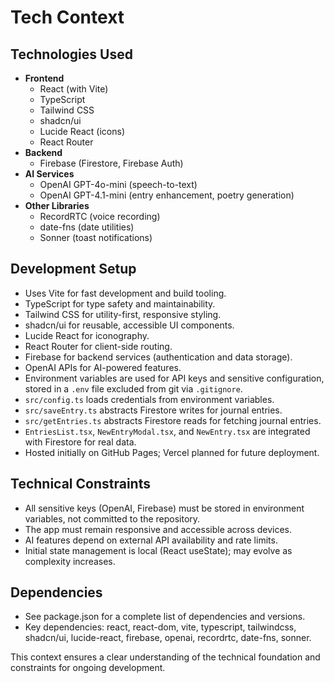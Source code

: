 # Tech Context

## Technologies Used

- **Frontend**
  - React (with Vite)
  - TypeScript
  - Tailwind CSS
  - shadcn/ui
  - Lucide React (icons)
  - React Router
- **Backend**
  - Firebase (Firestore, Firebase Auth)
- **AI Services**
  - OpenAI GPT-4o-mini (speech-to-text)
  - OpenAI GPT-4.1-mini (entry enhancement, poetry generation)
- **Other Libraries**
  - RecordRTC (voice recording)
  - date-fns (date utilities)
  - Sonner (toast notifications)

## Development Setup

- Uses Vite for fast development and build tooling.
- TypeScript for type safety and maintainability.
- Tailwind CSS for utility-first, responsive styling.
- shadcn/ui for reusable, accessible UI components.
- Lucide React for iconography.
- React Router for client-side routing.
- Firebase for backend services (authentication and data storage).
- OpenAI APIs for AI-powered features.
- Environment variables are used for API keys and sensitive configuration, stored in a `.env` file excluded from git via `.gitignore`.
- `src/config.ts` loads credentials from environment variables.
- `src/saveEntry.ts` abstracts Firestore writes for journal entries.
- `src/getEntries.ts` abstracts Firestore reads for fetching journal entries.
- `EntriesList.tsx`, `NewEntryModal.tsx`, and `NewEntry.tsx` are integrated with Firestore for real data.
- Hosted initially on GitHub Pages; Vercel planned for future deployment.

## Technical Constraints

- All sensitive keys (OpenAI, Firebase) must be stored in environment variables, not committed to the repository.
- The app must remain responsive and accessible across devices.
- AI features depend on external API availability and rate limits.
- Initial state management is local (React useState); may evolve as complexity increases.

## Dependencies

- See package.json for a complete list of dependencies and versions.
- Key dependencies: react, react-dom, vite, typescript, tailwindcss, shadcn/ui, lucide-react, firebase, openai, recordrtc, date-fns, sonner.

This context ensures a clear understanding of the technical foundation and constraints for ongoing development.
